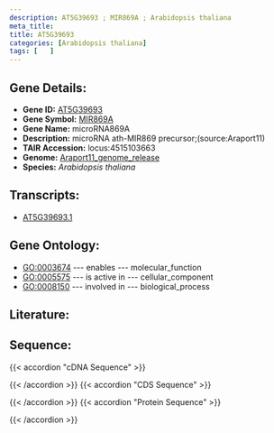 ```yaml
---
description: AT5G39693 ; MIR869A ; Arabidopsis thaliana
meta_title:
title: AT5G39693
categories: [Arabidopsis thaliana]
tags: [   ]
---
```


## Gene Details:
- **Gene ID:** [AT5G39693](https://www.arabidopsis.org/locus?name=AT5G39693)
- **Gene Symbol:** <u>MIR869A</u>
- **Gene Name:** microRNA869A
- **Description:**   microRNA ath-MIR869 precursor;(source:Araport11)
- **TAIR Accession:** locus:4515103663
- **Genome:** [Araport11_genome_release](https://www.arabidopsis.org/download/list?dir=Genes%2FAraport11_genome_release)
- **Species:** *Arabidopsis thaliana*

## Transcripts:
   -  [AT5G39693.1](https://www.arabidopsis.org/gene?name=AT5G39693.1)
## Gene Ontology:
   - [GO:0003674](https://amigo.geneontology.org/amigo/term/GO:0003674)&nbsp;---&nbsp;enables&nbsp;---&nbsp;molecular_function
   - [GO:0005575](https://amigo.geneontology.org/amigo/term/GO:0005575)&nbsp;---&nbsp;is active in&nbsp;---&nbsp;cellular_component
   - [GO:0008150](https://amigo.geneontology.org/amigo/term/GO:0008150)&nbsp;---&nbsp;involved in&nbsp;---&nbsp;biological_process
## Literature:
## Sequence:
{{< accordion "cDNA Sequence" >}}

{{< /accordion >}}
{{< accordion "CDS Sequence" >}}

{{< /accordion >}}
{{< accordion "Protein Sequence" >}}

{{< /accordion >}}
